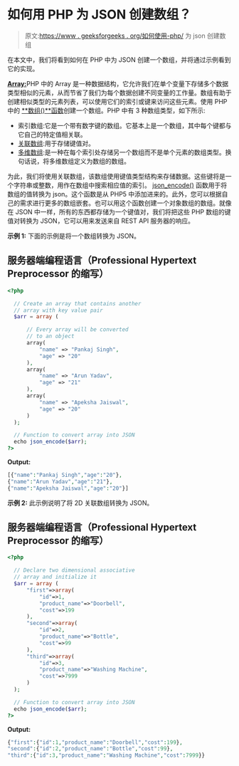 # 如何用 PHP 为 JSON 创建数组？

> 原文:[https://www . geeksforgeeks . org/如何使用-php/](https://www.geeksforgeeks.org/how-to-create-an-array-for-json-using-php/) 为 json 创建数组

在本文中，我们将看到如何在 PHP 中为 JSON 创建一个数组，并将通过示例看到它的实现。

[**Array:**](https://www.geeksforgeeks.org/php-arrays/)PHP 中的 Array 是一种数据结构，它允许我们在单个变量下存储多个数据类型相似的元素，从而节省了我们为每个数据创建不同变量的工作量。数组有助于创建相似类型的元素列表，可以使用它们的索引或键来访问这些元素。使用 PHP 中的 [**数组()**函数](https://www.geeksforgeeks.org/php-array-function/)创建一个数组。PHP 中有 3 种数组类型，如下所示:

*   索引数组:它是一个带有数字键的数组。它基本上是一个数组，其中每个键都与它自己的特定值相关联。
*   [关联数组](https://www.geeksforgeeks.org/associative-arrays-in-php/):用于存储键值对。
*   [多维数组](https://www.geeksforgeeks.org/multidimensional-arrays-in-php/):是一种在每个索引处存储另一个数组而不是单个元素的数组类型。换句话说，将多维数组定义为数组的数组。

为此，我们将使用关联数组，该数组使用键值类型结构来存储数据。这些键将是一个字符串或整数，用作在数组中搜索相应值的索引。 [json_encode()](https://www.geeksforgeeks.org/php-json_encode-function/) 函数用于将数组的值转换为 json。这个函数是从 PHP5 中添加进来的。此外，您可以根据自己的需求进行更多的数组嵌套。也可以用这个函数创建一个对象数组的数组。就像在 JSON 中一样，所有的东西都存储为一个键值对，我们将把这些 PHP 数组的键值对转换为 JSON，它可以用来发送来自 REST API 服务器的响应。

**示例 1:** 下面的示例是将一个数组转换为 JSON。

## 服务器端编程语言（Professional Hypertext Preprocessor 的缩写）

```php
<?php

  // Create an array that contains another
  // array with key value pair
  $arr = array (

      // Every array will be converted
      // to an object
      array(
          "name" => "Pankaj Singh",
          "age" => "20"
      ),
      array(
          "name" => "Arun Yadav",
          "age" => "21"
      ),
      array(
          "name" => "Apeksha Jaiswal",
          "age" => "20"
      )
  );

  // Function to convert array into JSON
  echo json_encode($arr);
?>
```

**Output:** 

```php
[{"name":"Pankaj Singh","age":"20"},
{"name":"Arun Yadav","age":"21"},
{"name":"Apeksha Jaiswal","age":"20"}]
```

**示例 2:** 此示例说明了将 2D 关联数组转换为 JSON。

## 服务器端编程语言（Professional Hypertext Preprocessor 的缩写）

```php
<?php

  // Declare two dimensional associative
  // array and initialize it
  $arr = array (
      "first"=>array(
          "id"=>1,
          "product_name"=>"Doorbell",
          "cost"=>199
      ),
      "second"=>array(
          "id"=>2,
          "product_name"=>"Bottle",
          "cost"=>99
      ),
      "third"=>array(
          "id"=>3,
          "product_name"=>"Washing Machine",
          "cost"=>7999
      )
  );

  // Function to convert array into JSON
  echo json_encode($arr);
?>
```

**Output:** 

```php
{"first":{"id":1,"product_name":"Doorbell","cost":199},
"second":{"id":2,"product_name":"Bottle","cost":99},
"third":{"id":3,"product_name":"Washing Machine","cost":7999}}
```